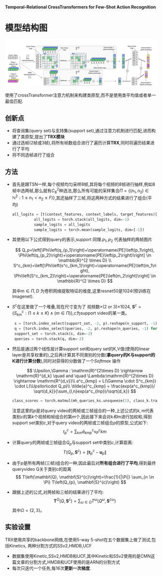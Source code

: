 **Temporal-Relational CrossTransformers for Few-Shot Action Recognition**

# 模型结构图

![\<img alt="" data-attachment-key="PGBUM4ZJ" width="1581" height="495" src="attachments/PGBUM4ZJ.png" ztype="zimage">](attachments/PGBUM4ZJ.png)

使用了crossTransformer注意力机制来构建类原型,而不是使用类平均值或者单一最佳匹配.

## 创新点

*   将查询集(query set)与支持集(support set),通过注意力机制进行匹配,进而构建了类原型,提出了**TRX模块**
*   通过选帧(2帧或3帧),将所有帧数组合进行了遍历计算**TRX**,同时将遍历结果进行了平均
*   将不同选帧进行了组合

## 方法

* 首先是跟TSN一样,每个视频均匀采样8帧,其将每个视频的8帧进行抽样,例如8帧中选两帧,那么就有$C^{2}_8$种选法,那么所有可能的采样集合$\left.\Pi=\left\{\left(n_1, n_2\right) \in \mathbb{N}^2: 1 \leq n_1<n_2 \leq F\right)\right\}$,其还抽样了三帧,将这两种方式的结果进行了组合(平均)

  ```python
  all_logits = [t(context_features, context_labels, target_features)['logits'] for t in self.transformers]
            all_logits = torch.stack(all_logits, dim=-1)
            sample_logits = all_logits 
            sample_logits = torch.mean(sample_logits, dim=[-1])
  ```

* 其使用以下公式得到query的表示,support 同理.$p_1,p_2$ 代表抽样的两帧图片

    $$
    Q_p=\left[\Phi\left(q_{p_1}\right)+\operatorname{PE}\left(p_1\right), \Phi\left(q_{p_2}\right)+\operatorname{PE}\left(p_2\right)\right] \in \mathbb{R}^{2 \times D} \\
    S^c_{km}=\left[\Phi\left(s^c_{km_1}\right)+\operatorname{PE}\left(m_1\right), \Phi\left(S^c_{km_2}\right)+\operatorname{PE}\left(m_2\right)\right] \in \mathbb{R}^{2 \times D}
    $$
    

    其中$m \in \Pi$$,D$ 为卷积网络提取特征的维度,这里resnet50是1024(预训练在Imagenet).

* $S^c$在这里做了一个堆叠,现在尺寸变为了 视频数$\times$(2 or 3)$\times$1024, $\mathbf{S}^{c}=\left\{S_{k m}^{c}:(1 \leq k \leq K) \wedge(m \in \Pi)\right\}$,$c$为support video的某一类。

  ```python
   s = [torch.index_select(support_set, -2, p).reshape(n_support, -1) for p in self.tuples]
   q = [torch.index_select(queries, -2, p).reshape(n_queries, -1) for p in self.tuples]#tuple为采样两帧的组合,格式为tensor([0,1])
   support_set = torch.stack(s, dim=-2)
   queries = torch.stack(q, dim=-2)
  ```

* 然后是通过两个线性层计算support set和query set的K,V值(使用的linear layer是共享权重的),之后再计算其不同类别的分数(**拿query的K与support的K进行计算分数**),同时对获得的分数做了一个$Softmax$ 操作

  $$
  \Upsilon,\Gamma : \mathrm{R}^{2\times D} \rightarrow \mathrm{R}^{d_k} \quad and \quad \Lambda:\mathrm{R}^{2\times D} \rightarrow \mathrm{R^{d_v}}\\
  a^c_{kmp} = L(\Gamma \cdot S^c_{km}) \cdot L(\Upsilon\cdot Q_p)\\
  \tilde{a}^c_{kmp} = \frac{exp(a^c_{kmp})/ \sqrt{d_k}}{\sum_{l,n}exp(a^c_{lnp})/\sqrt{d_k}}
  $$

  ```python
  class_scores = torch.matmul(mh_queries_ks.unsqueeze(1), class_k.transpose(-2,-1)) / math.sqrt(self.args.trans_linear_out_dim)
  ```

  注意这里的$p$是对query video的两帧或三帧组合的一种,上述公式的$k,m$代表类别$c$的第$k$个视频和帧组合的第$m$个,因此接下来会对$k和m$进行加权和,得到support set类别$c$,对于query video的两帧或三帧组合$p$的原型,公式如下:
  $$
  t^c_p = \sum_{km}\tilde{a}^c_{kmp}\mathrm{v}^c_P{km}
  $$

* 计算query的两帧或三帧组合$Q_p$与support set中类别$c$,计算距离:
    $$
    T\left(Q_{p}, \mathbf{S}^{c}\right)=\left\|\mathbf{t}_{p}^{c}-\mathbf{u}_{p}\right\|
    $$

*   由于$p$是所有两帧(三帧)组合的一种,因此最后对**所有组合进行了平均**,得到最终queryvideo Q关于类别c的距离
    $$
    T\left(\mathbf{Q}, \mathbf{S}^{c}\right)=\frac{1}{|\Pi|} \sum_{n \in \Pi} T\left(Q_{p}, \mathbf{S}^{c}\right)
    $$

- 跟据上述的公式,对两帧和三帧的结果进行了平均:
  $$
  \mathbf{T}^\Omega\left(Q, \mathbf{S}^{c}\right)= \sum_{\omega \in \Omega} T^\omega\left(Q^\omega, \mathbf{S}^{c\omega}\right)
  $$
  其中$\Omega = \{2,3\}$。 

## 实验设置

TRX使用共享的backbone网络,在使用5-way 5-shot在五个数据集上做了测试,包括Kinetics, 两种分割方式的SSv2,HMDB,UCF

*   数据集使用Kinetic,SSv2,HMDB和UCF,其中Kinetic和SSv2使用的是CMN这篇文章的分割方式,HMDB和UCF使用的是ARN的分割方式
*   每次只迭代一个任务,每16次**更新一次梯度**.
